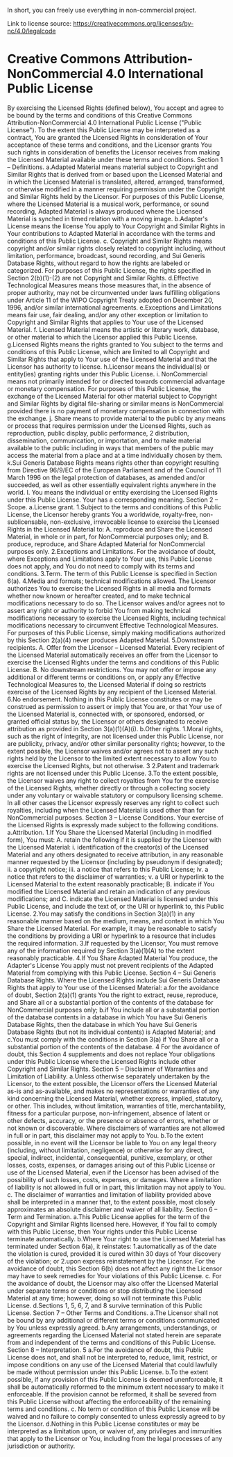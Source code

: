 In short, you can freely use everything in non-commercial project. 

Link to license source: https://creativecommons.org/licenses/by-nc/4.0/legalcode

# Creative Commons Attribution-NonCommercial 4.0 International Public License

By exercising the Licensed Rights (defined below), You accept and agree to be bound by the terms and
conditions of this Creative Commons Attribution-NonCommercial 4.0 International Public License ("Public
License"). To the extent this Public License may be interpreted as a contract, You are granted the
Licensed Rights in consideration of Your acceptance of these terms and conditions, and the Licensor
grants You such rights in consideration of benefits the Licensor receives from making the Licensed
Material available under these terms and conditions.
Section 1 – Definitions.
a.Adapted Material means material subject to Copyright and Similar Rights that is derived from or
based upon the Licensed Material and in which the Licensed Material is translated, altered,
arranged, transformed, or otherwise modified in a manner requiring permission under the
Copyright and Similar Rights held by the Licensor. For purposes of this Public License, where
the Licensed Material is a musical work, performance, or sound recording, Adapted Material is
always produced where the Licensed Material is synched in timed relation with a moving image.
b.Adapter's License means the license You apply to Your Copyright and Similar Rights in Your
contributions to Adapted Material in accordance with the terms and conditions of this Public
License.
c. Copyright and Similar Rights means copyright and/or similar rights closely related to copyright
including, without limitation, performance, broadcast, sound recording, and Sui Generis
Database Rights, without regard to how the rights are labeled or categorized. For purposes of
this Public License, the rights specified in Section 2(b)(1)-(2) are not Copyright and Similar
Rights.
d.Effective Technological Measures means those measures that, in the absence of proper
authority, may not be circumvented under laws fulfilling obligations under Article 11 of the
WIPO Copyright Treaty adopted on December 20, 1996, and/or similar international
agreements.
e.Exceptions and Limitations means fair use, fair dealing, and/or any other exception or limitation
to Copyright and Similar Rights that applies to Your use of the Licensed Material.
f. Licensed Material means the artistic or literary work, database, or other material to which the
Licensor applied this Public License.
g.Licensed Rights means the rights granted to You subject to the terms and conditions of this
Public License, which are limited to all Copyright and Similar Rights that apply to Your use of
the Licensed Material and that the Licensor has authority to license.
h.Licensor means the individual(s) or entity(ies) granting rights under this Public License.
i. NonCommercial means not primarily intended for or directed towards commercial advantage or
monetary compensation. For purposes of this Public License, the exchange of the Licensed
Material for other material subject to Copyright and Similar Rights by digital file-sharing or
similar means is NonCommercial provided there is no payment of monetary compensation in
connection with the exchange.
j. Share means to provide material to the public by any means or process that requires permission
under the Licensed Rights, such as reproduction, public display, public performance, 
2
distribution, dissemination, communication, or importation, and to make material available to
the public including in ways that members of the public may access the material from a place
and at a time individually chosen by them.
k.Sui Generis Database Rights means rights other than copyright resulting from Directive 96/9/EC
of the European Parliament and of the Council of 11 March 1996 on the legal protection of
databases, as amended and/or succeeded, as well as other essentially equivalent rights
anywhere in the world.
l. You means the individual or entity exercising the Licensed Rights under this Public
License. Your has a corresponding meaning.
Section 2 – Scope.
a.License grant.
1.Subject to the terms and conditions of this Public License, the Licensor hereby grants
You a worldwide, royalty-free, non-sublicensable, non-exclusive, irrevocable license to
exercise the Licensed Rights in the Licensed Material to:
A. reproduce and Share the Licensed Material, in whole or in part, for
NonCommercial purposes only; and
B. produce, reproduce, and Share Adapted Material for NonCommercial purposes
only.
2.Exceptions and Limitations. For the avoidance of doubt, where Exceptions and
Limitations apply to Your use, this Public License does not apply, and You do not need
to comply with its terms and conditions.
3.Term. The term of this Public License is specified in Section 6(a).
4.Media and formats; technical modifications allowed. The Licensor authorizes You to
exercise the Licensed Rights in all media and formats whether now known or hereafter
created, and to make technical modifications necessary to do so. The Licensor waives
and/or agrees not to assert any right or authority to forbid You from making technical
modifications necessary to exercise the Licensed Rights, including technical
modifications necessary to circumvent Effective Technological Measures. For purposes
of this Public License, simply making modifications authorized by this
Section 2(a)(4) never produces Adapted Material.
5.Downstream recipients.
A. Offer from the Licensor – Licensed Material. Every recipient of the Licensed
Material automatically receives an offer from the Licensor to exercise the
Licensed Rights under the terms and conditions of this Public License.
B. No downstream restrictions. You may not offer or impose any additional or
different terms or conditions on, or apply any Effective Technological Measures
to, the Licensed Material if doing so restricts exercise of the Licensed Rights by
any recipient of the Licensed Material.
6.No endorsement. Nothing in this Public License constitutes or may be construed as
permission to assert or imply that You are, or that Your use of the Licensed Material is,
connected with, or sponsored, endorsed, or granted official status by, the Licensor or
others designated to receive attribution as provided in Section 3(a)(1)(A)(i).
b.Other rights.
1.Moral rights, such as the right of integrity, are not licensed under this Public License, nor
are publicity, privacy, and/or other similar personality rights; however, to the extent
possible, the Licensor waives and/or agrees not to assert any such rights held by the
Licensor to the limited extent necessary to allow You to exercise the Licensed Rights,
but not otherwise.
3
2.Patent and trademark rights are not licensed under this Public License.
3.To the extent possible, the Licensor waives any right to collect royalties from You for the
exercise of the Licensed Rights, whether directly or through a collecting society under
any voluntary or waivable statutory or compulsory licensing scheme. In all other cases
the Licensor expressly reserves any right to collect such royalties, including when the
Licensed Material is used other than for NonCommercial purposes.
Section 3 – License Conditions.
Your exercise of the Licensed Rights is expressly made subject to the following conditions.
a.Attribution.
1.If You Share the Licensed Material (including in modified form), You must:
A. retain the following if it is supplied by the Licensor with the Licensed Material:
i. identification of the creator(s) of the Licensed Material and any others
designated to receive attribution, in any reasonable manner requested
by the Licensor (including by pseudonym if designated);
ii. a copyright notice;
iii. a notice that refers to this Public License;
iv. a notice that refers to the disclaimer of warranties;
v. a URI or hyperlink to the Licensed Material to the extent reasonably
practicable;
B. indicate if You modified the Licensed Material and retain an indication of any
previous modifications; and
C. indicate the Licensed Material is licensed under this Public License, and
include the text of, or the URI or hyperlink to, this Public License.
2.You may satisfy the conditions in Section 3(a)(1) in any reasonable manner based on the
medium, means, and context in which You Share the Licensed Material. For example, it
may be reasonable to satisfy the conditions by providing a URI or hyperlink to a
resource that includes the required information.
3.If requested by the Licensor, You must remove any of the information required by
Section 3(a)(1)(A) to the extent reasonably practicable.
4.If You Share Adapted Material You produce, the Adapter's License You apply must not
prevent recipients of the Adapted Material from complying with this Public License.
Section 4 – Sui Generis Database Rights.
Where the Licensed Rights include Sui Generis Database Rights that apply to Your use of the Licensed
Material:
a.for the avoidance of doubt, Section 2(a)(1) grants You the right to extract, reuse, reproduce, and
Share all or a substantial portion of the contents of the database for NonCommercial purposes
only;
b.if You include all or a substantial portion of the database contents in a database in which You
have Sui Generis Database Rights, then the database in which You have Sui Generis
Database Rights (but not its individual contents) is Adapted Material; and
c.You must comply with the conditions in Section 3(a) if You Share all or a substantial portion of the
contents of the database.
4
For the avoidance of doubt, this Section 4 supplements and does not replace Your obligations under this
Public License where the Licensed Rights include other Copyright and Similar Rights.
Section 5 – Disclaimer of Warranties and Limitation of Liability.
a.Unless otherwise separately undertaken by the Licensor, to the extent possible, the
Licensor offers the Licensed Material as-is and as-available, and makes no
representations or warranties of any kind concerning the Licensed Material, whether
express, implied, statutory, or other. This includes, without limitation, warranties of title,
merchantability, fitness for a particular purpose, non-infringement, absence of latent or
other defects, accuracy, or the presence or absence of errors, whether or not known or
discoverable. Where disclaimers of warranties are not allowed in full or in part, this
disclaimer may not apply to You.
b.To the extent possible, in no event will the Licensor be liable to You on any legal theory
(including, without limitation, negligence) or otherwise for any direct, special, indirect,
incidental, consequential, punitive, exemplary, or other losses, costs, expenses, or
damages arising out of this Public License or use of the Licensed Material, even if the
Licensor has been advised of the possibility of such losses, costs, expenses, or
damages. Where a limitation of liability is not allowed in full or in part, this limitation may
not apply to You.
c. The disclaimer of warranties and limitation of liability provided above shall be interpreted in a
manner that, to the extent possible, most closely approximates an absolute disclaimer and
waiver of all liability.
Section 6 – Term and Termination.
a.This Public License applies for the term of the Copyright and Similar Rights licensed here.
However, if You fail to comply with this Public License, then Your rights under this Public
License terminate automatically.
b.Where Your right to use the Licensed Material has terminated under Section 6(a), it reinstates:
1.automatically as of the date the violation is cured, provided it is cured within 30 days of
Your discovery of the violation; or
2.upon express reinstatement by the Licensor.
For the avoidance of doubt, this Section 6(b) does not affect any right the Licensor may have to
seek remedies for Your violations of this Public License.
c. For the avoidance of doubt, the Licensor may also offer the Licensed Material under separate
terms or conditions or stop distributing the Licensed Material at any time; however, doing so will
not terminate this Public License.
d.Sections 1, 5, 6, 7, and 8 survive termination of this Public License.
Section 7 – Other Terms and Conditions.
a.The Licensor shall not be bound by any additional or different terms or conditions communicated
by You unless expressly agreed.
b.Any arrangements, understandings, or agreements regarding the Licensed Material not stated
herein are separate from and independent of the terms and conditions of this Public License.
Section 8 – Interpretation.
5
a.For the avoidance of doubt, this Public License does not, and shall not be interpreted to, reduce,
limit, restrict, or impose conditions on any use of the Licensed Material that could lawfully be
made without permission under this Public License.
b.To the extent possible, if any provision of this Public License is deemed unenforceable, it shall be
automatically reformed to the minimum extent necessary to make it enforceable. If the provision
cannot be reformed, it shall be severed from this Public License without affecting the
enforceability of the remaining terms and conditions.
c. No term or condition of this Public License will be waived and no failure to comply consented to
unless expressly agreed to by the Licensor.
d.Nothing in this Public License constitutes or may be interpreted as a limitation upon, or waiver of,
any privileges and immunities that apply to the Licensor or You, including from the legal
processes of any jurisdiction or authority.
